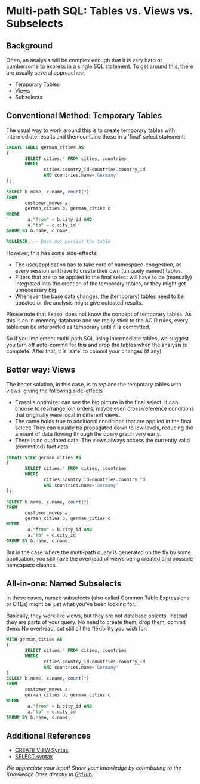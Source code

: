 # Multi-path SQL: Tables vs. Views vs. Subselects 
## Background

Often, an analysis will be complex enough that it is very hard or cumbersome to express in a single SQL statement. To get around this, there are usually several approaches:

* Temporary Tables
* Views
* Subselects

## Conventional Method: Temporary Tables

The usual way to work around this is to create temporary tables with intermediate results and then combine those in a 'final' select statement:


```sql
CREATE TABLE german_cities AS
(
       SELECT cities.* FROM cities, countries
       WHERE
              cities.country_id=countries.country_id
              AND countries.name='Germany'
);
 
SELECT b.name, c.name, count(*)
FROM
       customer_moves a,
       german_cities b, german_cities c
WHERE
        a."from" = b.city_id AND
        a."to" = c.city_id
GROUP BY b.name, c.name;

ROLLBACK; -- Does not persist the table
```
However, this has some side-effects:

* The user/application has to take care of namespace-congestion, as every session will have to create their own (uniquely named) tables.
* Filters that are to be applied to the final select will have to be (manually) integrated into the creation of the temporary tables, or they might get unnecessary big.
* Whenever the base data changes, the (temporary) tables need to be updated or the analysis might give outdated results.

Please note that Exasol does not know the concept of temporary tables. As this is an in-memory database and we really stick to the ACID rules, every table can be interpreted as temporary until it is committed.

So if you implement multi-path SQL using intermediate tables, we suggest you turn off auto-commit for this and drop the tables when the analysis is complete. After that, it is 'safe' to commit your changes (if any).

## Better way: Views

The better solution, in this case, is to replace the temporary tables with views, giving the following side-effects

* Exasol's optimizer can see the big picture in the final select. It can choose to rearrange join orders, maybe even cross-reference conditions that originally were local in different views.
* The same holds true to additional conditions that are applied in the final select: They can usually be propagated down to low levels, reducing the amount of data flowing through the query graph very early.
* There is no outdated data. The views always access the currently valid (committed) fact data.


```sql
CREATE VIEW german_cities AS
(
       SELECT cities.* FROM cities, countries
       WHERE
              cities.country_id=countries.country_id
              AND countries.name='Germany'
);
 
SELECT b.name, c.name, count(*)
FROM
       customer_moves a,
       german_cities b, german_cities c
WHERE
        a."from" = b.city_id AND
        a."to" = c.city_id
GROUP BY b.name, c.name;
```
But in the case where the multi-path query is generated on the fly by some application, you still have the overhead of views being created and possible namespace clashes.

## All-in-one: Named Subselects

In these cases, named subselects (also called Common Table Expressions or CTEs) might be just what you've been looking for.

Basically, they work like views, but they are not database objects. Instead they are parts of your query. No need to create them, drop them, commit them: No overhead, but still all the flexibility you wish for:


```sql
WITH german_cities AS
(
       SELECT cities.* FROM cities, countries
       WHERE
              cities.country_id=countries.country_id
              AND countries.name='Germany'
)
SELECT b.name, c.name, count(*)
FROM
       customer_moves a,
       german_cities b, german_cities c
WHERE
        a."from" = b.city_id AND
        a."to" = c.city_id
GROUP BY b.name, c.name;
```
## Additional References

* [CREATE VIEW Syntax](https://docs.exasol.com/sql/create_view.htm)
* [SELECT syntax](https://docs.exasol.com/sql/select.htm)

*We appreciate your input! Share your knowledge by contributing to the Knowledge Base directly in [GitHub](https://github.com/exasol/public-knowledgebase).* 